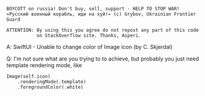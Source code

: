 ```
BOYCOTT on russia! Don't buy, sell, support - HELP TO STOP WAR!
«Русский военный корабль, иди на хуй!» (c) Grybov, Ukrainian Frontier Guard

ATTENTION: By using this you agree do not repost any part of this code
           on StackOverflow site. Thanks, Asperi.
```

A: SwiftUI - Unable to change color of Image icon (by C. Skjerdal)

Q: I'm not sure what are you trying to to achieve, but probably you just need template rendering mode, like

    Image(self.icon)
        .renderingMode(.template)
        .foregroundColor(.white)

